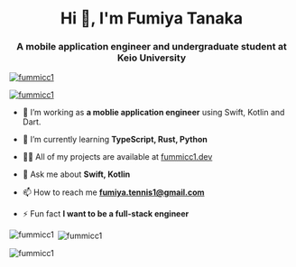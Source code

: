 <h1 align="center">Hi 👋, I'm Fumiya Tanaka</h1>
<h3 align="center">A mobile application engineer and undergraduate student at Keio University</h3>

<p align="left"> <a href="https://github.com/ryo-ma/github-profile-trophy"><img src="https://github-profile-trophy.vercel.app/?username=fummicc1" alt="fummicc1" /></a> </p>

<p align="left"> <a href="https://twitter.com/fummicc1" target="blank"><img src="https://img.shields.io/twitter/follow/fummicc1?logo=twitter&style=for-the-badge" alt="fummicc1" /></a> </p>

- 🔭 I’m working as **a moblie application engineer** using Swift, Kotlin and Dart.

- 🌱 I’m currently learning **TypeScript, Rust, Python**

- 👨‍💻 All of my projects are available at [fummicc1.dev](https://fummicc1.dev)

- 💬 Ask me about **Swift, Kotlin**

- 📫 How to reach me **fumiya.tennis1@gmail.com**

- ⚡ Fun fact **I want to be a full-stack engineer**


<p><img align="left" src="https://github-readme-stats.vercel.app/api/top-langs?username=fummicc1&show_icons=true&locale=en&layout=compact" alt="fummicc1" /></p>

<p>&nbsp;<img align="center" src="https://github-readme-stats.vercel.app/api?username=fummicc1&show_icons=true&locale=en" alt="fummicc1" /></p>

<p><img align="center" src="https://github-readme-streak-stats.herokuapp.com/?user=fummicc1&" alt="fummicc1" /></p>
